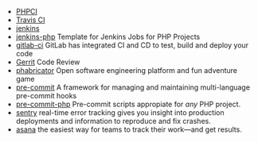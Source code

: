 * [PHPCI](https://www.phptesting.org/)
* [Travis CI](https://travis-ci.org/)
* [jenkins](https://jenkins.io/index.html)
* [jenkins-php](http://jenkins-php.org/) Template for Jenkins Jobs for PHP Projects
* [gitlab-ci](https://about.gitlab.com/gitlab-ci/) GitLab has integrated CI and CD to test, build and deploy your code
* [Gerrit](https://github.com/GerritCodeReview/gerrit) Code Review
* [phabricator](http://phabricator.org/) Open software engineering platform and fun adventure game
* [pre-commit](http://pre-commit.com/) A framework for managing and maintaining multi-language pre-commit hooks
* [pre-commit-php](https://github.com/hootsuite/pre-commit-php) Pre-commit scripts appropiate for *any* PHP project.
* [sentry](https://sentry.io) real-time error tracking gives you insight into production deployments and information to reproduce and fix crashes.
* [asana](https://asana.com/) the easiest way for teams to track their work—and get results.

